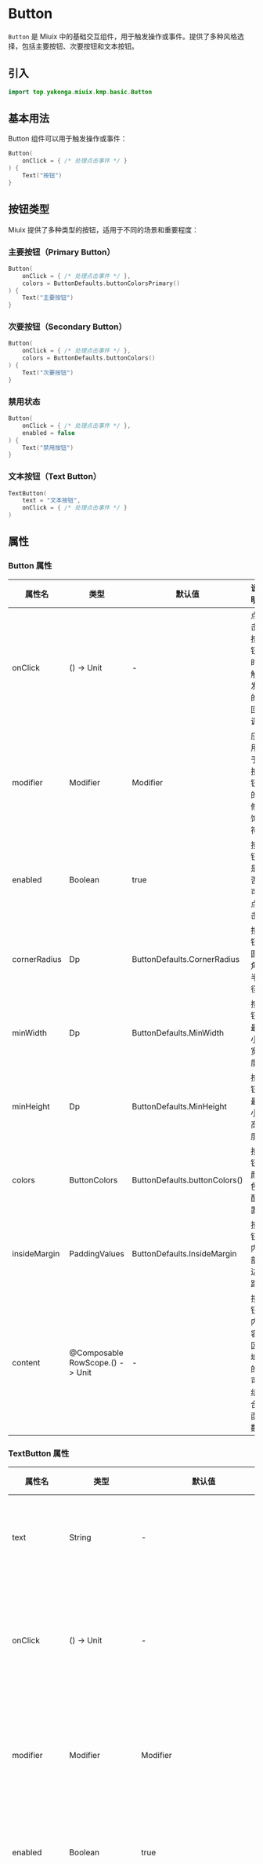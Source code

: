# Button

`Button` 是 Miuix 中的基础交互组件，用于触发操作或事件。提供了多种风格选择，包括主要按钮、次要按钮和文本按钮。

## 引入

```kotlin
import top.yukonga.miuix.kmp.basic.Button
```

## 基本用法

Button 组件可以用于触发操作或事件：

```kotlin
Button(
    onClick = { /* 处理点击事件 */ }
) {
    Text("按钮")
}
```

## 按钮类型

Miuix 提供了多种类型的按钮，适用于不同的场景和重要程度：

### 主要按钮（Primary Button）

```kotlin
Button(
    onClick = { /* 处理点击事件 */ },
    colors = ButtonDefaults.buttonColorsPrimary()
) {
    Text("主要按钮")
}
```

### 次要按钮（Secondary Button）

```kotlin
Button(
    onClick = { /* 处理点击事件 */ },
    colors = ButtonDefaults.buttonColors()
) {
    Text("次要按钮")
}
```

### 禁用状态

```kotlin
Button(
    onClick = { /* 处理点击事件 */ },
    enabled = false
) {
    Text("禁用按钮")
}
```

### 文本按钮（Text Button）

```kotlin
TextButton(
    text = "文本按钮",
    onClick = { /* 处理点击事件 */ }
)
```

## 属性

### Button 属性

| 属性名       | 类型                            | 默认值                        | 说明                     |
| ------------ | ------------------------------- | ----------------------------- | ------------------------ |
| onClick      | () -> Unit                      | -                             | 点击按钮时触发的回调     |
| modifier     | Modifier                        | Modifier                      | 应用于按钮的修饰符       |
| enabled      | Boolean                         | true                          | 按钮是否可点击           |
| cornerRadius | Dp                              | ButtonDefaults.CornerRadius   | 按钮圆角半径             |
| minWidth     | Dp                              | ButtonDefaults.MinWidth       | 按钮最小宽度             |
| minHeight    | Dp                              | ButtonDefaults.MinHeight      | 按钮最小高度             |
| colors       | ButtonColors                    | ButtonDefaults.buttonColors() | 按钮颜色配置             |
| insideMargin | PaddingValues                   | ButtonDefaults.InsideMargin   | 按钮内部边距             |
| content      | @Composable RowScope.() -> Unit | -                             | 按钮内容区域的可组合函数 |

### TextButton 属性

| 属性名       | 类型             | 默认值                            | 说明                 |
| ------------ | ---------------- | --------------------------------- | -------------------- |
| text         | String           | -                                 | 按钮显示的文本       |
| onClick      | () -> Unit       | -                                 | 点击按钮时触发的回调 |
| modifier     | Modifier         | Modifier                          | 应用于按钮的修饰符   |
| enabled      | Boolean          | true                              | 按钮是否可点击       |
| colors       | TextButtonColors | ButtonDefaults.textButtonColors() | 文本按钮颜色配置     |
| cornerRadius | Dp               | ButtonDefaults.CornerRadius       | 按钮圆角半径         |
| minWidth     | Dp               | ButtonDefaults.MinWidth           | 按钮最小宽度         |
| minHeight    | Dp               | ButtonDefaults.MinHeight          | 按钮最小高度         |
| insideMargin | PaddingValues    | ButtonDefaults.InsideMargin       | 按钮内部边距         |

### ButtonDefaults 对象

ButtonDefaults 对象提供了按钮组件的默认值和颜色配置。

#### 常量

| 常量名       | 类型          | 值                   | 说明           |
| ------------ | ------------- | -------------------- | -------------- |
| MinWidth     | Dp            | 58.dp                | 按钮的最小宽度 |
| MinHeight    | Dp            | 40.dp                | 按钮的最小高度 |
| CornerRadius | Dp            | 16.dp                | 按钮的圆角半径 |
| InsideMargin | PaddingValues | PaddingValues(16.dp) | 按钮的内部边距 |

#### 方法

| 方法名                    | 返回类型         | 说明                       |
| ------------------------- | ---------------- | -------------------------- |
| buttonColors()            | ButtonColors     | 创建次要按钮的颜色配置     |
| buttonColorsPrimary()     | ButtonColors     | 创建主要按钮的颜色配置     |
| textButtonColors()        | TextButtonColors | 创建次要文本按钮的颜色配置 |
| textButtonColorsPrimary() | TextButtonColors | 创建主要文本按钮的颜色配置 |

## 进阶用法

### 带图标按钮

```kotlin
Button(
    onClick = { /* 处理点击事件 */ }
) {
    Icon(
        imageVector = MiuixIcons.Useful.Like,
        contentDescription = "图标"
    )
    Spacer(modifier = Modifier.width(8.dp))
    Text("带图标按钮")
    }
```

### 自定义样式按钮

```kotlin
Button(
    onClick = { /* 处理点击事件 */ },
    colors = ButtonDefaults.buttonColors(
        color = Color.Red.copy(alpha = 0.7f)
    ),
    cornerRadius = 8.dp
) {
    Text("自定义按钮")
}
```

### 加载状态按钮

```kotlin
var isLoading by remember { mutableStateOf(false) }
val scope = rememberCoroutineScope()
Button(
    onClick = {
        isLoading = true
        // 模拟操作
        scope.launch {
            delay(2000)
            isLoading = false
        }
    },
    enabled = !isLoading
) {
     AnimatedVisibility(
        visible = isLoading
    ) {
        CircularProgressIndicator(
            modifier = Modifier
                .padding(end = 8.dp),
            size = 20.dp,
            strokeWidth = 4.dp
        )
    }
    Text("提交")
}
```
